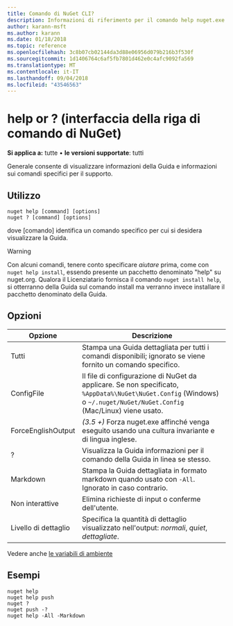 ```yaml
---
title: Comando di NuGet CLI?
description: Informazioni di riferimento per il comando help nuget.exe
author: karann-msft
ms.author: karann
ms.date: 01/18/2018
ms.topic: reference
ms.openlocfilehash: 3c8b07cb02144da3d88e06956d079b216b3f530f
ms.sourcegitcommit: 1d1406764c6af5fb7801d462e0c4afc9092fa569
ms.translationtype: MT
ms.contentlocale: it-IT
ms.lasthandoff: 09/04/2018
ms.locfileid: "43546563"
---
```

# <a name="help-or--command-nuget-cli"></a>help or ? (interfaccia della riga di comando di NuGet)

**Si applica a:** tutte &bullet; **le versioni supportate**: tutti

Generale consente di visualizzare informazioni della Guida e informazioni sui comandi specifici per il supporto.

## <a name="usage"></a>Utilizzo

```cli
nuget help [command] [options]
nuget ? [command] [options]
```

dove [comando] identifica un comando specifico per cui si desidera visualizzare la Guida.

> [!Warning]
> Con alcuni comandi, tenere conto specificare *aiutare* prima, come con `nuget help install`, essendo presente un pacchetto denominato "help" su nuget.org. Qualora il Licenziatario fornisca il comando `nuget install help`, si otterranno della Guida sul comando install ma verranno invece installare il pacchetto denominato della Guida.

## <a name="options"></a>Opzioni

| Opzione | Descrizione |
| --- | --- |
| Tutti | Stampa una Guida dettagliata per tutti i comandi disponibili; ignorato se viene fornito un comando specifico. |
| ConfigFile | Il file di configurazione di NuGet da applicare. Se non specificato, `%AppData%\NuGet\NuGet.Config` (Windows) o `~/.nuget/NuGet/NuGet.Config` (Mac/Linux) viene usato.|
| ForceEnglishOutput | *(3.5 +)*  Forza nuget.exe affinché venga eseguito usando una cultura invariante e di lingua inglese. |
| ? | Visualizza la Guida informazioni per il comando della Guida in linea se stesso. |
| Markdown | Stampa la Guida dettagliata in formato markdown quando usato con `-All`. Ignorato in caso contrario. |
| Non interattive | Elimina richieste di input o conferme dell'utente. |
| Livello di dettaglio | Specifica la quantità di dettaglio visualizzato nell'output: *normali*, *quiet*, *dettagliate*. |

Vedere anche [le variabili di ambiente](cli-ref-environment-variables.md)

## <a name="examples"></a>Esempi

```cli
nuget help
nuget help push
nuget ?
nuget push -?
nuget help -All -Markdown
```
